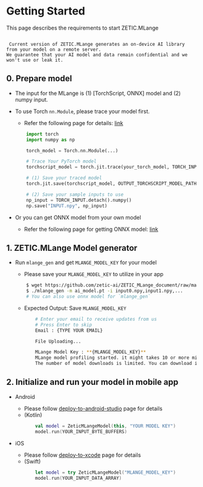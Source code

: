 # Getting Started

This page describes the requirements to start ZETIC.MLange

```{admonition} Beta version notification

 Current version of ZETIC.MLange generates an on-device AI library from your model on a remote server.
We guarantee that your AI model and data remain confidential and we won't use or leak it.

```

## 0. Prepare model

- The input for the MLange is (1) [TorchScript, ONNX] model and (2) numpy input.
- To use Torch `nn.Module`, please trace your model first.
    - Refer the following page for details: [link](https://pytorch.org/docs/stable/generated/torch.jit.save.html)

    ``` python
        import torch
        import numpy as np

        torch_model = Torch.nn.Module(...)

        # Trace Your PyTorch model
        torchscript_model = torch.jit.trace(your_torch_model, TORCH_INPUTS)

        # (1) Save your traced model
        torch.jit.save(torchscript_model, OUTPUT_TORCHSCRIPT_MODEL_PATH)

        # (2) Save your sample inputs to use
        np_input = TORCH_INPUT.detach().numpy()
        np.save("INPUT.npy", np_input)

    ```
- Or you can get ONNX model from your own model
    - Refer the following page for getting ONNX model: [link](https://github.com/onnx/tutorials#converting-to-onnx-format)



## 1. ZETIC.MLange Model generator

- Run `mlange_gen` and get `MLANGE_MODEL_KEY` for your model
    - Please save your `MLANGE_MODEL_KEY` to utilize in your app

    ``` bash
        $ wget https://github.com/zetic-ai/ZETIC_MLange_document/raw/main/bin/mlange_gen
        $ ./mlange_gen -m ai_model.pt -i input0.npy,input1.npy,...
        # You can also use onnx model for `mlange_gen`
    
    ```
        
    - Expected Output: Save `MLANGE_MODEL_KEY`

        ``` bash     
            # Enter your email to receive updates from us
            # Press Enter to skip
            Email : {TYPE YOUR EMAIL}

            File Uploading...

            MLange Model Key : **{MLANGE_MODEL_KEY}**
            MLange model profiling started. it might takes 10 or more minutes.
            The number of model downloads is limited. You can download it 5 times during the trial.

        ```


## 2. Initialize and run your model in mobile app
- Android
  - Please follow [deploy-to-android-studio](https://zetic-ai.github.io/ZETIC_MLange_document/android/deploy-to-android-studio.html) page for details
  - (Kotlin)
    ``` kotlin
        val model = ZeticMLangeModel(this, "YOUR MODEL KEY")
        model.run(YOUR_INPUT_BYTE_BUFFERS)
    ```

- iOS
  - Please follow [deploy-to-xcode](https://zetic-ai.github.io/ZETIC_MLange_document/ios/deploy-to-xcode.html) page for details
  - (Swift)
    ``` swift
        let model = try ZeticMLangeModel("MLANGE_MODEL_KEY")
        model.run(YOUR_INPUT_DATA_ARRAY)
    ```


